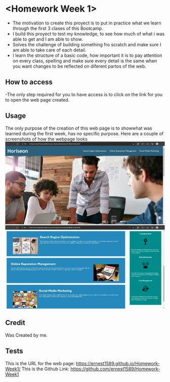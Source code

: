 # <Homework Week 1>

- The motivation to create this proyect is to put in practice what we learn through the first 3 clases of this Bootcamp.
- I build this proyect to test my knowledge, to see how much of what i was able to get and I am able to show.
- Solves the challenge of building something fro scratch and make sure I am able to take care of each detail.
- I learn the structure of a basic code, how important it is to pay attention on every class, spelling and make sure every detail is the same when you want changes to be reflected on diferent partos of the web.

## How to access
-The only step required for you to have access is to click on the link for you to open the web page created.
## Usage
The only purpose of the creation of this web page is to showwhat was learned during the first week, has no specific purpose. Here are a couple of screenshots of how the webpage looks
    ![Screensho1](assets/images/Screenshot1.png)
    ![Screenshot2](assets/images/Screenshot2.png)


## Credit
Was Created by me.

## Tests
This is the URL for the web page: https://ernest1589.github.io/Homework-Week1/
This is the Github Link: https://github.com/ernest1589/Homework-Week1
